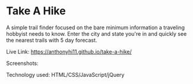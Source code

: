# Take A Hike
A simple trail finder focused on the bare minimum information a traveling hobbyist needs to know. Enter the city and state you're in and quickly see the nearest trails with 5 day forecast.

Live Link: https://anthonyhi11.github.io/take-a-hike/

Screenshots: 

Technology used: HTML/CSS/JavaScript/jQuery
